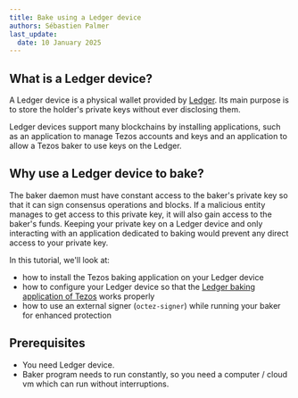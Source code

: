 ```yaml
---
title: Bake using a Ledger device
authors: Sébastien Palmer
last_update:
  date: 10 January 2025
---
```


## What is a Ledger device?

A Ledger device is a physical wallet provided by [Ledger](https://www.ledger.com). Its main purpose is to store the holder's private keys without ever disclosing them.

Ledger devices support many blockchains by installing applications, such as an application to manage Tezos accounts and keys and an application to allow a Tezos baker to use keys on the Ledger.

## Why use a Ledger device to bake?

The baker daemon must have constant access to the baker's private key so that it can sign consensus operations and blocks.
If a malicious entity manages to get access to this private key, it will also gain access to the baker's funds.
Keeping your private key on a Ledger device and only interacting with an application dedicated to baking would prevent any direct access to your private key.


In this tutorial, we'll look at:
 - how to install the Tezos baking application on your Ledger device
 - how to configure your Ledger device so that the [Ledger baking application of Tezos](https://github.com/trilitech/ledger-app-tezos-baking) works properly
 - how to use an external signer (`octez-signer`) while running your baker for enhanced protection

## Prerequisites

 - You need Ledger device.
 - Baker program needs to run constantly, so you need a computer / cloud vm which can run without interruptions. 
